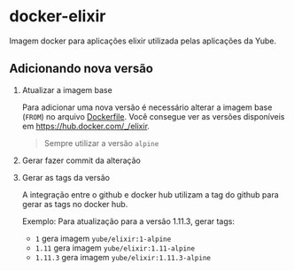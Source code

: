 # docker-elixir

Imagem docker para aplicações elixir utilizada pelas aplicações da Yube.

## Adicionando nova versão

1. Atualizar a imagem base

   Para adicionar uma nova versão é necessário alterar a imagem base (`FROM`) no arquivo [Dockerfile](./Dockerfile:L5).
   Você consegue ver as versões disponíveis em <https://hub.docker.com/_/elixir>.

   > Sempre utilizar a versão `alpine`

2. Gerar fazer commit da alteração

3. Gerar as tags da versão

   A integração entre o github e docker hub utilizam a tag do github para gerar as tags no docker hub.

   Exemplo:
   Para atualização para a versão 1.11.3,
   gerar tags:
    - `1` gera imagem `yube/elixir:1-alpine`
    - `1.11` gera imagem `yube/elixir:1.11-alpine`
    - `1.11.3` gera imagem `yube/elixir:1.11.3-alpine`
